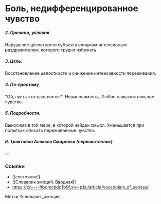 #  Боль, недифференцированное чувство

##### 2. Причина, условия
Нарушение целостности субъекта слишком интенсивным раздражителем, которого трудно избежать

##### 3. Цель.
Восстановление целостности и снижение интенсивности переживания.

##### 4. По-простому
"Ой, пусть это закончится!". Невыносимость. Любое слишком сильное чувство.

##### 5. Подробности.
Выносима в той мере, в которой найден смысл. Уменьшается при попытках описать переживаемые чувства.

##### 6. Трактовка Алексея Смирнова (первоисточник)
--


### Ссылки
- [[состояние]]
- [[Словарик эмоций. Вводная]]
- https://xn----ftbomobdq1b9f.xn--p1ai/article/vocabulary_of_senses/


Метки #словарик_эмоций 


